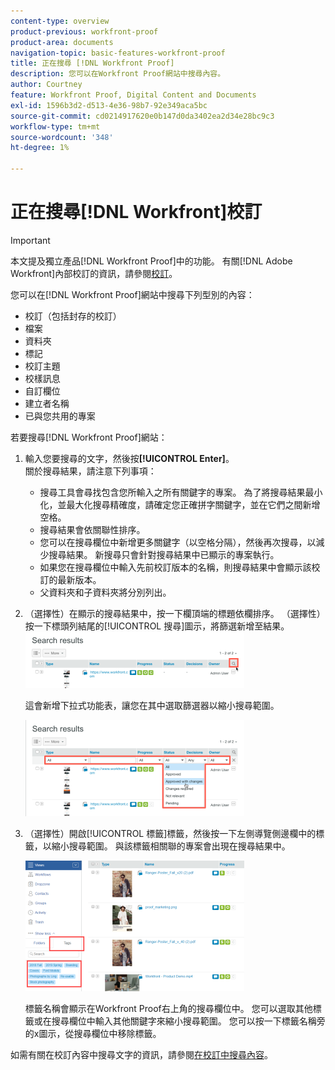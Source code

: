 ```yaml
---
content-type: overview
product-previous: workfront-proof
product-area: documents
navigation-topic: basic-features-workfront-proof
title: 正在搜尋 [!DNL Workfront Proof]
description: 您可以在Workfront Proof網站中搜尋內容。
author: Courtney
feature: Workfront Proof, Digital Content and Documents
exl-id: 1596b3d2-d513-4e36-98b7-92e349aca5bc
source-git-commit: cd0214917620e0b147d0da3402ea2d34e28bc9c3
workflow-type: tm+mt
source-wordcount: '348'
ht-degree: 1%

---
```


# 正在搜尋[!DNL Workfront]校訂

>[!IMPORTANT]
>
>本文提及獨立產品[!DNL Workfront Proof]中的功能。 有關[!DNL Adobe Workfront]內部校訂的資訊，請參閱[校訂](../../../review-and-approve-work/proofing/proofing.md)。

您可以在[!DNL Workfront Proof]網站中搜尋下列型別的內容：

* 校訂（包括封存的校訂）
* 檔案
* 資料夾
* 標記
* 校訂主題
* 校樣訊息
* 自訂欄位
* 建立者名稱
* 已與您共用的專案

若要搜尋[!DNL Workfront Proof]網站：

1. 輸入您要搜尋的文字，然後按&#x200B;**[!UICONTROL Enter]**。\
   關於搜尋結果，請注意下列事項：

   * 搜尋工具會尋找包含您所輸入之所有關鍵字的專案。 為了將搜尋結果最小化，並最大化搜尋精確度，請確定您正確拼字關鍵字，並在它們之間新增空格。
   * 搜尋結果會依關聯性排序。
   * 您可以在搜尋欄位中新增更多關鍵字（以空格分隔），然後再次搜尋，以減少搜尋結果。 新搜尋只會針對搜尋結果中已顯示的專案執行。
   * 如果您在搜尋欄位中輸入先前校訂版本的名稱，則搜尋結果中會顯示該校訂的最新版本。
   * 父資料夾和子資料夾將分別列出。

1. （選擇性）在顯示的搜尋結果中，按一下欄頂端的標題依欄排序。 （選擇性）按一下標頭列結尾的[!UICONTROL 搜尋]圖示，將篩選新增至結果。 ![Search_filter_in_Search_results.png](assets/search-filter-in-search-results-350x90.png)

   這會新增下拉式功能表，讓您在其中選取篩選器以縮小搜尋範圍。

   ![Search_filter_boxes_appear_in_Search_results.png](assets/search-filter-boxes-appear-in-search-results-350x154.png)

1. （選擇性）開啟[!UICONTROL 標籤]標籤，然後按一下左側導覽側邊欄中的標籤，以縮小搜尋範圍。 與該標籤相關聯的專案會出現在搜尋結果中。

   ![Searching_by_tag.png](assets/searching-by-tag-350x209.png)

   標籤名稱會顯示在Workfront Proof右上角的搜尋欄位中。 您可以選取其他標籤或在搜尋欄位中輸入其他關鍵字來縮小搜尋範圍。 您可以按一下標籤名稱旁的x圖示，從搜尋欄位中移除標籤。

如需有關在校訂內容中搜尋文字的資訊，請參閱[在校訂中搜尋內容](../../../review-and-approve-work/proofing/reviewing-proofs-within-workfront/review-a-proof/search-in-a-proof.md)。
